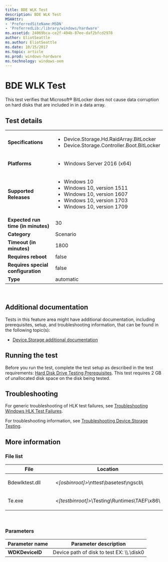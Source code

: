 ```yaml
---
title: BDE WLK Test
description: BDE WLK Test
MSHAttr:
- 'PreferredSiteName:MSDN'
- 'PreferredLib:/library/windows/hardware'
ms.assetid: 24069bca-ce2f-494b-87ee-daf2bfcd2978
author: EliotSeattle
ms.author: EliotSeattle
ms.date: 10/15/2017
ms.topic: article
ms.prod: windows-hardware
ms.technology: windows-oem
---
```


# <span id="p_hlk_test.9f03fcea-f226-462d-8c7e-a439404ee9e4"></span>BDE WLK Test


This test verifies that Microsoft® BitLocker does not cause data corruption on hard disks that are included in in a data array.

## Test details
|||
|---|---|
| **Specifications**  | <ul><li>Device.Storage.Hd.RaidArray.BitLocker</li><li>Device.Storage.Controller.Boot.BitLocker</li></ul> |  
| **Platforms**   | <ul><li>Windows Server 2016 (x64)</li></ul> |
| **Supported Releases** | <ul><li>Windows 10</li><li>Windows 10, version 1511</li><li>Windows 10, version 1607</li><li>Windows 10, version 1703</li><li>Windows 10, version 1709</li></ul> |
|**Expected run time (in minutes)**| 30 |
|**Category**| Scenario |
|**Timeout (in minutes)**| 1800 |
|**Requires reboot**| false |
|**Requires special configuration**| false |
|**Type**| automatic |

 

## <span id="Additional_documentation"></span><span id="additional_documentation"></span><span id="ADDITIONAL_DOCUMENTATION"></span>Additional documentation


Tests in this feature area might have additional documentation, including prerequisites, setup, and troubleshooting information, that can be found in the following topic(s):

-   [Device.Storage additional documentation](device-storage-additional-documentation.md)

## <span id="Running_the_test"></span><span id="running_the_test"></span><span id="RUNNING_THE_TEST"></span>Running the test


Before you run the test, complete the test setup as described in the test requirements: [Hard Disk Drive Testing Prerequisites](hard-disk-drive-testing-prerequisites.md). This test requires 2 GB of unallocated disk space on the disk being tested.

## <span id="Troubleshooting"></span><span id="troubleshooting"></span><span id="TROUBLESHOOTING"></span>Troubleshooting


For generic troubleshooting of HLK test failures, see [Troubleshooting Windows HLK Test Failures](..\user\troubleshooting-windows-hlk-test-failures.md).

For troubleshooting information, see [Troubleshooting Device.Storage Testing](troubleshooting-devicestorage-testing.md).

## <span id="More_information"></span><span id="more_information"></span><span id="MORE_INFORMATION"></span>More information


### <span id="File_list"></span><span id="file_list"></span><span id="FILE_LIST"></span>File list

<table>
<colgroup>
<col width="50%" />
<col width="50%" />
</colgroup>
<thead>
<tr class="header">
<th>File</th>
<th>Location</th>
</tr>
</thead>
<tbody>
<tr class="odd">
<td><p>Bdewlktest.dll</p></td>
<td><p><em>&lt;[osbinroot]&gt;</em>\nttest\basetest\ngscb\</p></td>
</tr>
<tr class="even">
<td><p>Te.exe</p></td>
<td><p><em>&lt;[testbinroot]&gt;</em>\Testing\Runtimes\TAEF\x86\</p></td>
</tr>
</tbody>
</table>

 

### <span id="Parameters"></span><span id="parameters"></span><span id="PARAMETERS"></span>Parameters

| Parameter name  | Parameter description                        |
|-----------------|----------------------------------------------|
| **WDKDeviceID** | Device path of disk to test EX: \\\\.\\disk0 |

 

 

 






